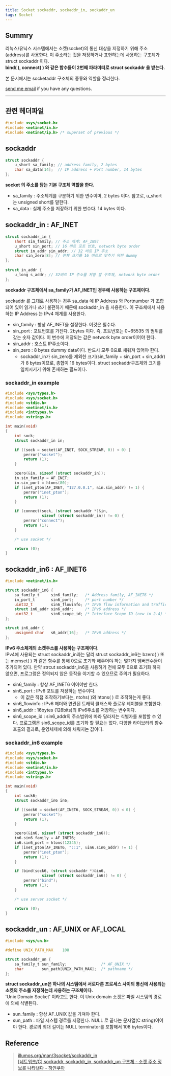 ```yaml
---
title: Socket sockaddr, sockaddr_in, sockaddr_un
tags: Socket
---
```


## Summry  

리눅스/유닉스 시스템에서는 소켓(socket)의 통신 대상을 지정하기 위해 주소(address)를 사용한다. 이 주소라는 것을 저장하거나 표현하는데 사용하는 구조체가 struct sockaddr 이다.  
**bind( ), connect( ) 와 같은 함수들이 2번째 파라미터로 struct sockaddr 을 받는다.**  

본 문서에서는 socketaddr 구조체의 종류와 역할을 정리한다.  

[send me email](mailto:jewel7492@gmail.com) if you have any questions.

<!--more-->

---

## 관련 헤더파일

```c
#include <sys/socket.h>
#include <netinet/in.h>
#include <netinet/ip.h> /* superset of previous */
```

## sockaddr

```c
struct sockaddr { 
    u_short sa_family; // address family, 2 bytes 
    char sa_data[14];  // IP address + Port number, 14 bytes 
};
```

**socket 의 주소를 담는 기본 구조체 역할을 한다.**  

* sa_family : 주소체계를 구분하기 위한 변수이며, 2 bytes 이다. 참고로, u_short는 unsigned short를 말한다.  
* sa_data : 실제 주소를 저장하기 위한 변수다. 14 bytes 이다.  

## sockaddr_in : AF_INET

```c
struct sockaddr_in { 
    short sin_family; // 주소 체계: AF_INET 
    u_short sin_port; // 16 비트 포트 번호, network byte order 
    struct in_addr sin_addr; // 32 비트 IP 주소 
    char sin_zero[8]; // 전체 크기를 16 비트로 맞추기 위한 dummy 
}; 
    
struct in_addr {
    u_long s_addr; // 32비트 IP 주소를 저장 할 구조체, network byte order 
};
```

**sockaddr 구조체에서 sa_family가 AF_INET인 경우에 사용하는 구조체이다.**  

sockaddr 를 그대로 사용하는 경우 sa_data 에 IP Address 와 Portnumber 가 조합되어 있어 읽거나 쓰기 불편하기 때문에 sockaddr_in 을 사용한다. 이 구조체에서 사용하는 IP Address 는 IPv4 체계를 사용한다.  

* sin_family : 항상 AF_INET을 설정한다. 이것은 필수다.
* sin_port : 포트번호를 가진다. 2bytes 이다. 즉, 포트번호는 0~65535 의 범위를 갖는 숫자 값이다. 이 변수에 저장되는 값은 network byte order이어야 한다. 
* sin_addr : 호스트 IP주소이다.
* sin_zero : 8 bytes dummy data이다. 반드시 모두 0으로 채워져 있어야 한다.
    * sockaddr_in가 sin_zero를 제외한 크기(sin_family + sin_port + sin_addr)가 8 bytes이므로, 총합이 16 bytes이다. struct sockaddr구조체와 크기를 일치시키기 위해 존재하는 필드이다.

### sockaddr_in example

```c
#include <sys/types.h>
#include <sys/socket.h>
#include <stdio.h>
#include <netinet/in.h>
#include <inttypes.h>
#include <strings.h>

int main(void)
{
	int sock;
	struct sockaddr_in in;

	if ((sock = socket(AF_INET, SOCK_STREAM, 0)) < 0) {
		perror("socket");
		return (1);
	}

	bzero(&in, sizeof (struct sockaddr_in));
	in.sin_family = AF_INET;
	in.sin_port = htons(80);
	if (inet_pton(AF_INET, "127.0.0.1", &in.sin_addr) != 1) {
		perror("inet_pton");
		return (1);
	}

	if (connect(sock, (struct sockaddr *)&in,
				sizeof (struct sockaddr_in)) != 0) {
		perror("connect");
		return (1);
	}

	/* use socket */

	return (0);
}
```

## sockaddr_in6 : AF_INET6

```c
#include <netinet/in.h>

struct sockaddr_in6 {
	sa_family_t     sin6_family;   /* Address family, AF_INET6 */
	in_port_t       sin6_port;     /* port number */
	uint32_t        sin6_flowinfo; /* IPv6 flow information and traffic class */
	struct in6_addr sin6_addr;     /* IPv6 address */
	uint32_t        sin6_scope_id; /* Interface Scope ID (new in 2.4) */
};

struct in6_addr {
	unsigned char   s6_addr[16];   /* IPv6 address */
}; 
```

**IPv6 주소체계의 소켓주소를 사용하는 구조체이다.**  
IPv4에 사용되는 struct sockaddr_in과는 달리 struct sockaddr_in6는 bzero( ) 또는 memset( ) 과 같은 함수를 통해 0으로 초기화 해주어야 하는 몇가지 멤버변수들이 추가되어 있다. 만약 strcut sockaddr_in6을 사용하기 전에 모두 0으로 초기화 하지 않으면, 프로그램은 정의되지 않은 동작을 야기할 수 있으므로 주의가 필요하다.  

* sin6_family : 항상 AF_INET6 이어야만 한다.
* sin6_port : IPv6 포트를 저장하는 변수이다.
    * 이 값은 직접 조작하기보다는, ntohs( )와 htons( ) 로 조작하는게 좋다.
* sin6_flowinfo : IPv6 헤더와 연관된 트래픽 클래스와 플로우 레이블을 포함한다. 
* sin6_addr : 16bytes (128bits)의 IPv6주소를 저장하는 변수이다.
* sin6_scope_id : sin6_addr의 주소범위에 따라 달라지는 식별자를 포함할 수 있다. 프로그램은 sin6_scope_id를 초기화 할 필요는 없다. 다양한 라이브러리 함수 호출의 결과로, 운영체제에 의해 채워지는 값이다.

### sockaddr_in6 example

```c
#include <sys/types.h>
#include <sys/socket.h>
#include <stdio.h>
#include <netinet/in.h>
#include <inttypes.h>
#include <strings.h>

int main(void)
{
	int sock6;
	struct sockaddr_in6 in6;

	if ((sock6 = socket(AF_INET6, SOCK_STREAM, 0)) < 0) {
		perror("socket");
		return (1);
	}

	bzero(&in6, sizeof (struct sockaddr_in6));
	in6.sin6_family = AF_INET6;
	in6.sin6_port = htons(12345);
	if (inet_pton(AF_INET6, "::1", &in6.sin6_addr) != 1) {
		perror("inet_pton");
		return (1);
	}

	if (bind(sock6, (struct sockaddr *)&in6,
				sizeof (struct sockaddr_in6)) != 0) {
		perror("bind");
		return (1);
	}

	/* use server socket */

	return (0);
}
```

## sockaddr_un : AF_UNIX or AF_LOCAL

```c
#include <sys/un.h>

#define UNIX_PATH_MAX    108

struct sockaddr_un {
    sa_family_t sun_family;               /* AF_UNIX */
    char        sun_path[UNIX_PATH_MAX];  /* pathname */
};
```

**struct sockaddr_un은 하나의 시스템에서 서로다른 프로세스 사이의 통신에 사용되는 소켓의 주소를 지정하는데 사용하는 구조체이다.**  
'Unix Domain Socket' 이라고도 한다. 이 Unix domain 소켓은 파일 시스템의 경로에 의해 식별된다.  

* sun_family : 항상 AF_UNIX 값을 가져야 한다.
* sun_path : 파일 시스템 경로를 지정한다. NULL 로 끝나는 문자열(C string)이어야 한다. 경로의 최대 길이는 NULL terminator를 포함해서 108 bytes이다.



## Reference

> [illumos.org/man/3socket/sockaddr_in](https://illumos.org/man/3socket/sockaddr_in)  
> [[네트워크/C] sockaddr, sockaddr_in, sockaddr_un 구조체 - 소켓 주소 정보를 나타낸다 - 하얀쿠아](https://techlog.gurucat.net/292)
